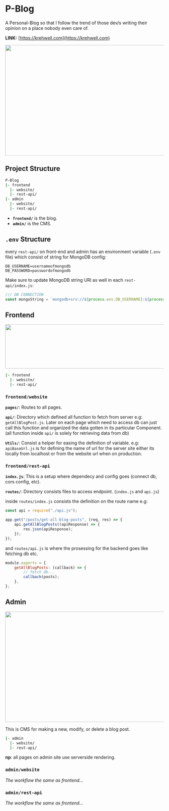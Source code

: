 # P-Blog

A Personal-Blog so that I follow the trend of those dev/s writing their opinion on a place nobody even care of.

**LINK:** [https://krehwell.com](https://krehwell.com)

<p align="center">
  <img src="https://i.imgur.com/fwiqs58.png" height="350px" width="600px" />
</p>

## Project Structure

```bash
P-Blog
|- frontend
  |- website/
  |- rest-api/
|- admin
  |- website/
  |- rest-api/
```

-   **`frontend/`** is the blog.
-   **`admin/`** is the CMS.

## `.env` Structure

every `rest-api/` on front-end and admin has an environment variable (`.env` file) which consist of string for MongoDB config:

```
DB_USERNAME=usernameofmongodb
DB_PASSWORD=passwordofmongodb
```

Make sure to update MongoDB string URI as well in each `rest-api/index.js`:

```javascript
/// DB CONNECTION
const mongoString = `mongodb+srv://${process.env.DB_USERNAME}:${process.env.DB_PASSWORD}@coding-blog.rv1qo.mongodb.net/blog?retryWrites=true&w=majority`; // alter following your DB URI
```

## Frontend

<p align="center">
  <img src="https://i.imgur.com/uCWhJXy.png?1" width="520" height="140"/>
</p>

```bash
|- frontend
  |- website/
  |- rest-api/
```

### `frontend/website`

**`pages/`**: Routes to all pages.

**`api/`**: Directory which defined all function to fetch from server e.g: `getAllBlogPost.js`. Later on each page which need to access db can just call this function and organized the data gotten in its particular Component. (all function inside `api/` is solely for retrieving data from db)

**`Utils/`**: Consist a helper for easing the definition of variable. e.g: `apiBaseUrl.js` is for defining the name of url for the server site either its locally from localhost or from the website url when on production.

### `frontend/rest-api`

**`index.js`**: This is a setup where dependecy and config goes (connect db, cors config, etc).

**`routes/`**: Directory consists files to access endpoint. (`index.js` and `api.js`)

inside `routes/index.js` consists the definition on the route name e.g:

```javascript
const api = require("./api.js");

app.get("/posts/get-all-blog-posts", (req, res) => {
    api.getAllBlogPosts((apiResponse) => {
        res.json(apiResponse);
    });
});
```

and `routes/api.js` is where the prosessing for the backend goes like fetching db etc.

```javascript
module.exports = {
    getAllBlogPosts: (callback) => {
        // fetch db...
        callback(posts);
    },
};
```

## Admin

<p align="center">
  <img src="https://i.imgur.com/IlpzFXZ.png" width="600" height="350"/>
</p>

This is CMS for making a new, modify, or delete a blog post.

```bash
|- admin
  |- website/
  |- rest-api/
```

**np**: all pages on admin site use serverside rendering.

### `admin/website`

_The workflow the same as frontend..._

### `admin/rest-api`

_The workflow the same as frontend..._
